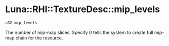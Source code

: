# Luna::RHI::TextureDesc::mip_levels

```c++
u32 mip_levels
```

The number of mip-map slices. Specify 0 tells the system to create full mip-map chain for the resource. 

